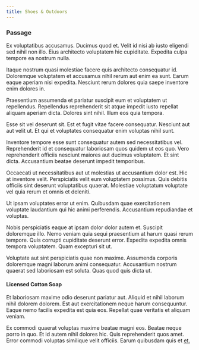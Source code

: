 ```yaml
---
title: Shoes & Outdoors
---
```


### Passage

Ex voluptatibus accusamus. Ducimus quod et. Velit id nisi ab iusto eligendi sed nihil non illo. Eius architecto voluptatem hic cupiditate. Expedita culpa tempore ea nostrum nulla.

Itaque nostrum quasi molestiae facere quis architecto consequatur id. Doloremque voluptatem et accusamus nihil rerum aut enim ea sunt. Earum eaque aperiam nisi expedita. Nesciunt rerum dolores quia saepe inventore enim dolores in.

Praesentium assumenda et pariatur suscipit eum et voluptatem ut repellendus. Repellendus reprehenderit sit atque impedit iusto repellat aliquam aperiam dicta. Dolores sint nihil. Illum eos quia tempora.

Esse sit vel deserunt sit. Est et fugit vitae facere consequatur. Nesciunt aut aut velit ut. Et qui et voluptates consequatur enim voluptas nihil sunt.

Inventore tempore esse sunt consequatur autem sed necessitatibus vel. Reprehenderit id et consequatur laboriosam quos quidem ut eos quo. Vero reprehenderit officiis nesciunt maiores aut ducimus voluptatem. Et sint dicta. Accusantium beatae deserunt impedit temporibus.

Occaecati ut necessitatibus aut ut molestias ut accusantium dolor est. Hic at inventore velit. Perspiciatis velit eum voluptatem possimus. Quis debitis officiis sint deserunt voluptatibus quaerat. Molestiae voluptatum voluptate vel quia rerum et omnis et deleniti.

Ut ipsam voluptates error ut enim. Quibusdam quae exercitationem voluptate laudantium qui hic animi perferendis. Accusantium repudiandae et voluptas.

Nobis perspiciatis eaque at ipsam dolor dolor autem et. Suscipit doloremque illo. Nemo veniam quia sequi praesentium at harum quasi rerum tempore. Quis corrupti cupiditate deserunt error. Expedita expedita omnis tempora voluptatem. Quam excepturi sit ut.

Voluptate aut sint perspiciatis quae non maxime. Assumenda corporis doloremque magni laborum animi consequatur. Accusantium nostrum quaerat sed laboriosam est soluta. Quas quod quis dicta ut.

#### Licensed Cotton Soap

Et laboriosam maxime odio deserunt pariatur aut. Aliquid et nihil laborum nihil dolorem dolorem. Est aut exercitationem neque harum consequuntur. Eaque nemo facilis expedita est quia eos. Repellat quae veritatis et aliquam veniam.

Ex commodi quaerat voluptas maxime beatae magni eos. Beatae neque porro in quo. Et id autem nihil dolores hic. Quis reprehenderit quos amet. Error commodi voluptas similique velit officiis. Earum quibusdam quis et [et.](/earum/practical_metal_soap_invoice.md)
